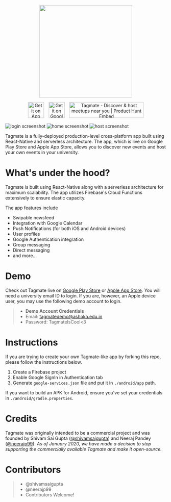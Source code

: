 <p align="center">
  <img align="center" src="https://tagmateapp.com/assets/images/tagmate_black.png" width="290"/>
</p>

<p align="center">
<a href='https://apps.apple.com/in/app/tagmate/id1468743902?mt=8'><img alt='Get it on App Store' src='https://tagmateapp.com/assets/images/apple_badge.svg' height="50" /></a> &ensp; <a href='https://play.google.com/store/apps/details?id=com.chillmate&pcampaignid=pcampaignidMKT-Other-global-all-co-prtnr-py-PartBadge-Mar2515-1'><img alt='Get it on Google Play' src='https://tagmateapp.com/assets/images/playstore_badge_str.png' height="50" /></a> &ensp; <a href="https://www.producthunt.com/posts/tagmate?utm_source=badge-featured&utm_medium=badge&utm_souce=badge-tagmate" target="_blank"><img src="https://api.producthunt.com/widgets/embed-image/v1/featured.svg?post_id=167765&theme=light" alt="Tagmate - Discover & host meetups near you | Product Hunt Embed" style="width: 233px; height: 50px;" width="233px" height="50px" /></a> 
</p>


![login screenshot](https://tagmateapp.com/gifs/login.gif)  ![home screenshot](https://tagmateapp.com/gifs/swipe1.gif) ![host screenshot](https://tagmateapp.com/gifs/host.gif)


Tagmate is a fully-deployed production-level cross-platform app built using React-Native and serverless architecture. The app, which is live on Google Play Store and Apple App Store, allows you to discover new events and host your own events in your university.

# What's under the hood?

Tagmate is built using React-Native along with a serverless architecture for maximum scalability. The app utilizes Firebase's Cloud Functions extensively to ensure elastic capacity. 

The app features include 

 - Swipable newsfeed
 - Integration with Google Calendar
 - Push Notifications (for both iOS and Android devices)
 - User profiles
 - Google Authentication integration
 - Group messaging
 - Direct messaging
 - and more...

# Demo

Check out Tagmate live on [Google Play Store](https://play.google.com/store/apps/details?id=com.chillmate) or [Apple App Store](https://apps.apple.com/us/app/instajude/id1468743902). You will need a university email ID to login. If you are, however, an Apple device user, you may use the following demo account to login.

>  - **Demo Account Credentials**
>  - Email: tagmatedemo@ashoka.edu.in
>  - Password: TagmateIsCool<3

# Instructions
If you are trying to create your own Tagmate-like app by forking this repo, please follow the instructions below.

1. Create a Firebase project
2. Enable Google SignIn in Authentication tab
3. Generate `google-services.json` file and put it in `./android/app` path.

If you want to build an APK for Android, ensure you've set your credentials in `./android/gradle.properties`.

# Credits
Tagmate was originally intended to be a commercial project and was founded by Shivam Sai Gupta ([@shivamsaigupta](https://github.com/shivamsaigupta)) and Neeraj Pandey ([@neerajp99](https://github.com/neerajp99)). *As of January 2020, we have made a decision to stop supporting the commercially available Tagmate and make it open-source.*

# Contributors
>  - @shivamsaigupta
>  - @neerajp99
>   - Contributors Welcome!

